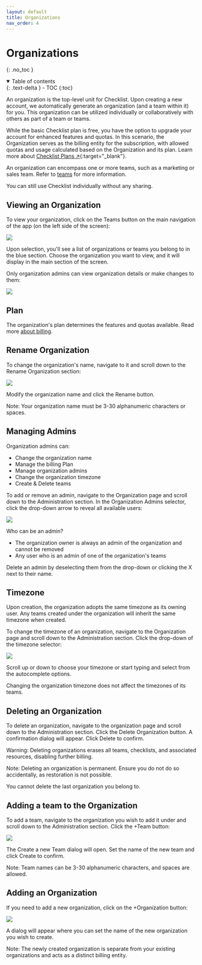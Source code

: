 ```yaml
---
layout: default
title: Organizations
nav_order: 4
---
```


# Organizations

{: .no_toc }

<details open markdown="block">
  <summary>
    Table of contents
  </summary>
  {: .text-delta }
- TOC
{:toc}
</details>

An organization is the top-level unit for Checklist. Upon creating a new account, we automatically generate an organization (and a team within it) for you. This organization can be utilized individually or collaboratively with others as part of a team or teams.

While the basic Checklist plan is free, you have the option to upgrade your account for enhanced features and quotas. In this scenario, the Organization serves as the billing entity for the subscription, with allowed quotas and usage calculated based on the Organization and its plan. Learn more about [Checklist Plans ↗](https://checklist.com/pricing/){:target="\_blank"}.

An organization can encompass one or more teams, such as a marketing or sales team. Refer to [teams](/teams/teams) for more information.

You can still use Checklist individually without any sharing.

## Viewing an Organization

To view your organization, click on the Teams button on the main navigation of the app (on the left side of the screen):

![](/assets/images/organizations/organization-navigate.png)

Upon selection, you'll see a list of organizations or teams you belong to in the blue section. Choose the organization you want to view, and it will display in the main section of the screen.

Only organization admins can view organization details or make changes to them:

![](/assets/images/organizations/organization-admin.png)

## Plan

The organization's plan determines the features and quotas available. Read more [about billing](/billing).

## Rename Organization

To change the organization's name, navigate to it and scroll down to the Rename Organization section:

![](/assets/images/organizations/organization-rename.png)

Modify the organization name and click the Rename button.

Note: Your organization name must be 3-30 alphanumeric characters or spaces.

## Managing Admins

Organization admins can:

- Change the organization name
- Manage the billing Plan
- Manage organization admins
- Change the organization timezone
- Create & Delete teams

To add or remove an admin, navigate to the Organization page and scroll down to the Administration section. In the Organization Admins selector, click the drop-down arrow to reveal all available users:

![](/assets/images/organizations/organization-admins.png)

Who can be an admin?

- The organization owner is always an admin of the organization and cannot be removed
- Any user who is an admin of one of the organization's teams

Delete an admin by deselecting them from the drop-down or clicking the X next to their name.

## Timezone

Upon creation, the organization adopts the same timezone as its owning user. Any teams created under the organization will inherit the same timezone when created.

To change the timezone of an organization, navigate to the Organization page and scroll down to the Administration section. Click the drop-down of the timezone selector:

![](/assets/images/organizations/organization-timezone.png)

Scroll up or down to choose your timezone or start typing and select from the autocomplete options.

Changing the organization timezone does not affect the timezones of its teams.

## Deleting an Organization

To delete an organization, navigate to the organization page and scroll down to the Administration section. Click the Delete Organization button. A confirmation dialog will appear. Click Delete to confirm.

Warning: Deleting organizations erases all teams, checklists, and associated resources, disabling further billing.

Note: Deleting an organization is permanent. Ensure you do not do so accidentally, as restoration is not possible.

You cannot delete the last organization you belong to.

## Adding a team to the Organization

To add a team, navigate to the organization you wish to add it under and scroll down to the Administration section. Click the +Team button:

![](/assets/images/teams/team-add.png)

The Create a new Team dialog will open. Set the name of the new team and click Create to confirm.

Note: Team names can be 3-30 alphanumeric characters, and spaces are allowed.

## Adding an Organization

If you need to add a new organization, click on the +Organization button:

![](/assets/images/organizations/organization-add.png)

A dialog will appear where you can set the name of the new organization you wish to create.

Note: The newly created organization is separate from your existing organizations and acts as a distinct billing entity.
